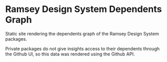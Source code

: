# Ramsey Design System Dependents Graph

Static site rendering the dependents graph of the Ramsey Design System packages.

Private packages do not give insights access to their dependents through the Github UI, so this data was rendered using the Github API.
